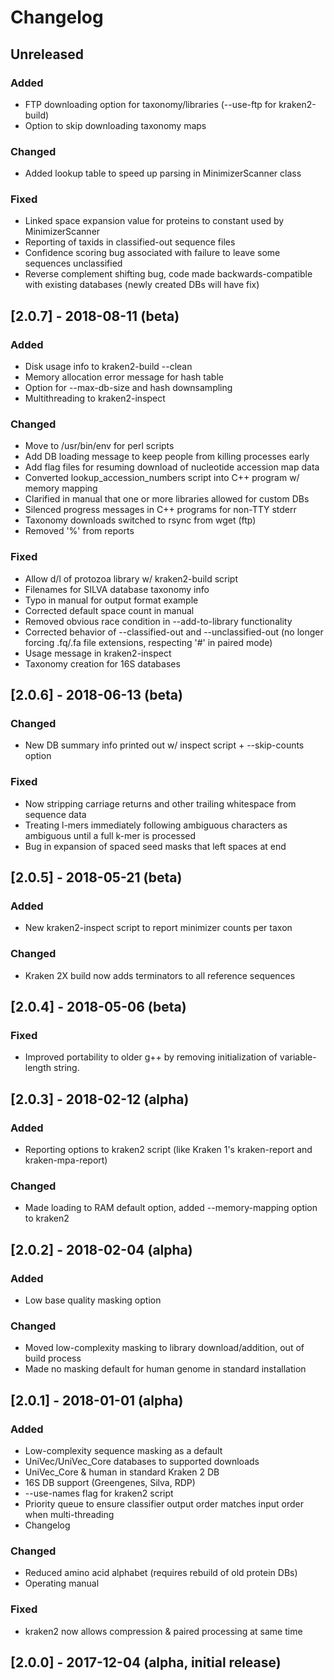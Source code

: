 # Changelog

## Unreleased

### Added
- FTP downloading option for taxonomy/libraries (--use-ftp for kraken2-build)
- Option to skip downloading taxonomy maps

### Changed
- Added lookup table to speed up parsing in MinimizerScanner class

### Fixed
- Linked space expansion value for proteins to constant used by MinimizerScanner
- Reporting of taxids in classified-out sequence files
- Confidence scoring bug associated with failure to leave some sequences
  unclassified
- Reverse complement shifting bug, code made backwards-compatible with
  existing databases (newly created DBs will have fix)

## [2.0.7] - 2018-08-11 (beta)

### Added
- Disk usage info to kraken2-build --clean
- Memory allocation error message for hash table
- Option for --max-db-size and hash downsampling
- Multithreading to kraken2-inspect

### Changed
- Move to /usr/bin/env for perl scripts
- Add DB loading message to keep people from killing processes early
- Add flag files for resuming download of nucleotide accession map data
- Converted lookup_accession_numbers script into C++ program w/ memory mapping
- Clarified in manual that one or more libraries allowed for custom DBs
- Silenced progress messages in C++ programs for non-TTY stderr
- Taxonomy downloads switched to rsync from wget (ftp)
- Removed '%' from reports

### Fixed
- Allow d/l of protozoa library w/ kraken2-build script
- Filenames for SILVA database taxonomy info
- Typo in manual for output format example
- Corrected default space count in manual
- Removed obvious race condition in --add-to-library functionality
- Corrected behavior of --classified-out and --unclassified-out (no longer
  forcing .fq/.fa file extensions, respecting '#' in paired mode)
- Usage message in kraken2-inspect
- Taxonomy creation for 16S databases

## [2.0.6] - 2018-06-13 (beta)

### Changed
- New DB summary info printed out w/ inspect script + --skip-counts option

### Fixed
- Now stripping carriage returns and other trailing whitespace from sequence
  data
- Treating l-mers immediately following ambiguous characters as ambiguous
  until a full k-mer is processed
- Bug in expansion of spaced seed masks that left spaces at end

## [2.0.5] - 2018-05-21 (beta)

### Added
- New kraken2-inspect script to report minimizer counts per taxon

### Changed
- Kraken 2X build now adds terminators to all reference sequences

## [2.0.4] - 2018-05-06 (beta)

### Fixed
- Improved portability to older g++ by removing initialization of
  variable-length string.

## [2.0.3] - 2018-02-12 (alpha)

### Added
- Reporting options to kraken2 script (like Kraken 1's kraken-report and
  kraken-mpa-report)

### Changed
- Made loading to RAM default option, added --memory-mapping option to kraken2

## [2.0.2] - 2018-02-04 (alpha)

### Added
- Low base quality masking option

### Changed
- Moved low-complexity masking to library download/addition, out of build
  process
- Made no masking default for human genome in standard installation

## [2.0.1] - 2018-01-01 (alpha)

### Added
- Low-complexity sequence masking as a default
- UniVec/UniVec_Core databases to supported downloads
- UniVec_Core & human in standard Kraken 2 DB
- 16S DB support (Greengenes, Silva, RDP)
- --use-names flag for kraken2 script
- Priority queue to ensure classifier output order matches input order when
  multi-threading
- Changelog

### Changed
- Reduced amino acid alphabet (requires rebuild of old protein DBs)
- Operating manual

### Fixed
- kraken2 now allows compression & paired processing at same time

## [2.0.0] - 2017-12-04 (alpha, initial release)

